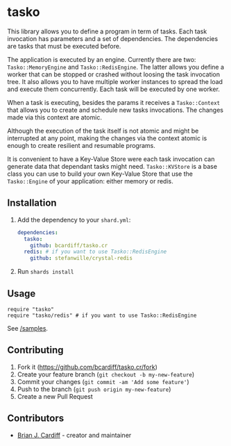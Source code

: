 # tasko

This library allows you to define a program in term of tasks. Each task invocation
has parameters and a set of dependencies. The dependencies are tasks that must be
executed before.

The application is executed by an engine. Currently there are two: `Tasko::MemoryEngine`
and `Tasko::RedisEngine`. The latter allows you define a worker that can be stopped
or crashed without loosing the task invocation tree. It also allows you to have multiple
worker instances to spread the load and execute them concurrently. Each task will be
executed by one worker.

When a task is executing, besides the params it receives a `Tasko::Context` that allows you to create and schedule new tasks invocations. The changes made via this context are atomic.

Although the execution of the task itself is not atomic and might be interrupted at any point, making the changes via the context atomic is enough to create resilient and resumable programs.

It is convenient to have a Key-Value Store were each task invocation can generate data
that dependant tasks might need. `Tasko::KVStore` is a base class you can use to build
your own Key-Value Store that use the `Tasko::Engine` of your application: either memory or redis.

## Installation

1. Add the dependency to your `shard.yml`:

   ```yaml
   dependencies:
     tasko:
       github: bcardiff/tasko.cr
     redis: # if you want to use Tasko::RedisEngine
       github: stefanwille/crystal-redis
   ```

2. Run `shards install`

## Usage

```crystal
require "tasko"
require "tasko/redis" # if you want to use Tasko::RedisEngine
```

See [/samples](/samples).

## Contributing

1. Fork it (<https://github.com/bcardiff/tasko.cr/fork>)
2. Create your feature branch (`git checkout -b my-new-feature`)
3. Commit your changes (`git commit -am 'Add some feature'`)
4. Push to the branch (`git push origin my-new-feature`)
5. Create a new Pull Request

## Contributors

- [Brian J. Cardiff](https://github.com/bcardiff) - creator and maintainer
